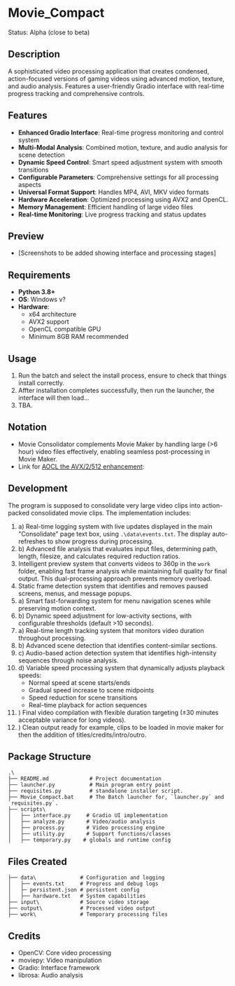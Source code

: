 # Movie_Compact
Status: Alpha (close to beta)

## Description
A sophisticated video processing application that creates condensed, action-focused versions of gaming videos using advanced motion, texture, and audio analysis. Features a user-friendly Gradio interface with real-time progress tracking and comprehensive controls.

## Features
- **Enhanced Gradio Interface**: Real-time progress monitoring and control system
- **Multi-Modal Analysis**: Combined motion, texture, and audio analysis for scene detection
- **Dynamic Speed Control**: Smart speed adjustment system with smooth transitions
- **Configurable Parameters**: Comprehensive settings for all processing aspects
- **Universal Format Support**: Handles MP4, AVI, MKV video formats
- **Hardware Acceleration**: Optimized processing using AVX2 and OpenCL.
- **Memory Management**: Efficient handling of large video files
- **Real-time Monitoring**: Live progress tracking and status updates

## Preview
- [Screenshots to be added showing interface and processing stages]

## Requirements
- **Python 3.8+**
- **OS**: Windows v?
- **Hardware**: 
  - x64 architecture
  - AVX2 support
  - OpenCL compatible GPU
  - Minimum 8GB RAM recommended

## Usage
1. Run the batch and select the install process, ensure to check that things install correctly.
2. Affter installation completes successfully, then run the launcher, the interface will then load...
3. TBA.

## Notation
- Movie Consolidator complements Movie Maker by handling large (>6 hour) video files effectively, enabling seamless post-processing in Movie Maker.
- Link for [AOCL the AVX/2/512 enhancement](https://www.amd.com/en/developer/aocl.html): 

## Development
The program is supposed to consolidate very large video clips into action-packed consolidated movie clips. The implementation includes:
  1. a) Real-time logging system with live updates displayed in the main "Consolidate" page text box, using `.\data\events.txt`. The display auto-refreshes to show progress during processing.
  1. b) Advanced file analysis that evaluates input files, determining path, length, filesize, and calculates required reduction ratios.
  2. Intelligent preview system that converts videos to 360p in the `work` folder, enabling fast frame analysis while maintaining full quality for final output. This dual-processing approach prevents memory overload.
  3. Static frame detection system that identifies and removes paused screens, menus, and message popups.
  4. a) Smart fast-forwarding system for menu navigation scenes while preserving motion context.
  4. b) Dynamic speed adjustment for low-activity sections, with configurable thresholds (default >10 seconds).
  5. a) Real-time length tracking system that monitors video duration throughout processing.
  5. b) Advanced scene detection that identifies content-similar sections.
  5. c) Audio-based action detection system that identifies high-intensity sequences through noise analysis.
  5. d) Variable speed processing system that dynamically adjusts playback speeds:
      - Normal speed at scene starts/ends
      - Gradual speed increase to scene midpoints
      - Speed reduction for scene transitions
      - Real-time playback for action sequences
  6. ) Final video compilation with flexible duration targeting (±30 minutes acceptable variance for long videos).
  7. ) Clean output ready for example, clips to be loaded in movie maker for then the addition of titles/credits/intro/outro.

## Package Structure
```
.\
├── README.md             # Project documentation
├── launcher.py           # Main program entry point
├── requisites.py         # standalone installer script.
├── Movie_Compact.bat     # The Batch launcher for, `launcher.py` and `requisites.py`.
├── scripts\
│   ├── interface.py     # Gradio UI implementation
│   ├── analyze.py       # Video/audio analysis
│   ├── process.py       # Video processing engine
│   ├── utility.py       # Support functions/classes
│   ├── temporary.py    # globals and runtime config
```

## Files Created
```
├── data\              # Configuration and logging
│   ├── events.txt     # Progress and debug logs
│   ├─ persistent.json # persistent config
│   ├── hardware.txt   # System capabilities
├── input\             # Source video storage
├── output\            # Processed video output
├── work\              # Temporary processing files
```

## Credits
- OpenCV: Core video processing
- moviepy: Video manipulation
- Gradio: Interface framework
- librosa: Audio analysis
